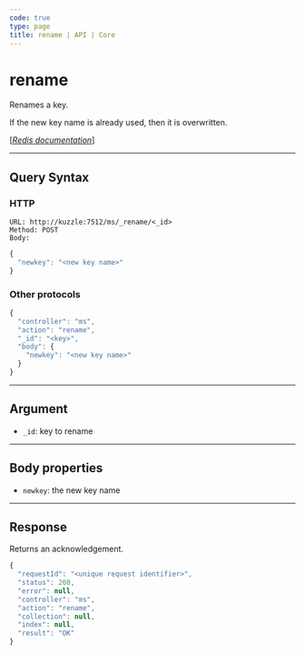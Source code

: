 ```yaml
---
code: true
type: page
title: rename | API | Core
---
```


# rename



Renames a key.

If the new key name is already used, then it is overwritten.

[[_Redis documentation_]](https://redis.io/commands/rename)

---

## Query Syntax

### HTTP

```http
URL: http://kuzzle:7512/ms/_rename/<_id>
Method: POST
Body:
```

```js
{
  "newkey": "<new key name>"
}
```

### Other protocols

```js
{
  "controller": "ms",
  "action": "rename",
  "_id": "<key>",
  "body": {
    "newkey": "<new key name>"
  }
}
```

---

## Argument

- `_id`: key to rename

---

## Body properties

- `newkey`: the new key name

---

## Response

Returns an acknowledgement.

```js
{
  "requestId": "<unique request identifier>",
  "status": 200,
  "error": null,
  "controller": "ms",
  "action": "rename",
  "collection": null,
  "index": null,
  "result": "OK"
}
```
